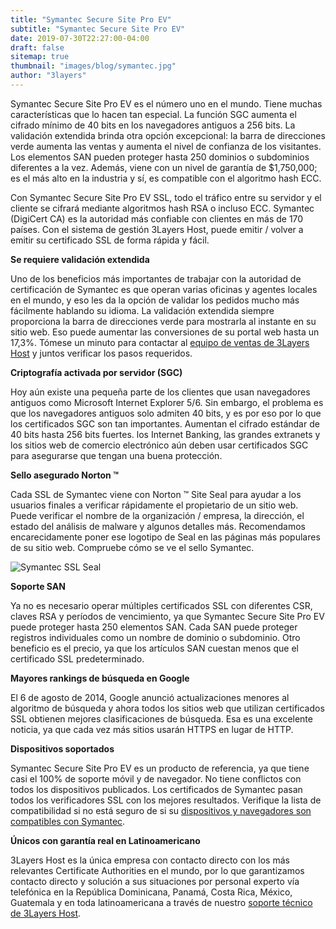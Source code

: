 ```yaml
---
title: "Symantec Secure Site Pro EV"
subtitle: "Symantec Secure Site Pro EV"
date: 2019-07-30T22:27:00-04:00
draft: false
sitemap: true
thumbnail: "images/blog/symantec.jpg"
author: "3layers"
---
```


Symantec Secure Site Pro EV es el número uno en el mundo. Tiene muchas características que lo hacen tan especial. La función SGC aumenta el cifrado mínimo de 40 bits en los navegadores antiguos a 256 bits. La validación extendida brinda otra opción excepcional: la barra de direcciones verde aumenta las ventas y aumenta el nivel de confianza de los visitantes. Los elementos SAN pueden proteger hasta 250 dominios o subdominios diferentes a la vez. Además, viene con un nivel de garantía de $1,750,000; es el más alto en la industria y sí, es compatible con el algoritmo hash ECC.

Con Symantec Secure Site Pro EV SSL, todo el tráfico entre su servidor y el cliente se cifrará mediante algoritmos hash RSA o incluso ECC. Symantec (DigiCert CA) es la autoridad más confiable con clientes en más de 170 países. Con el sistema de gestión 3Layers Host, puede emitir / volver a emitir su certificado SSL de forma rápida y fácil.

**Se requiere validación extendida**

Uno de los beneficios más importantes de trabajar con la autoridad de certificación de Symantec es que operan varias oficinas y agentes locales en el mundo, y eso les da la opción de validar los pedidos mucho más fácilmente hablando su idioma. La validación extendida siempre proporciona la barra de direcciones verde para mostrarla al instante en su sitio web. Eso puede aumentar las conversiones de su portal web hasta un 17,3%. Tómese un minuto para contactar al [equipo de ventas de 3Layers Host](https://3layers.host/contact/) y juntos verificar los pasos requeridos.

**Criptografía activada por servidor (SGC)**

Hoy aún existe una pequeña parte de los clientes que usan navegadores antiguos como Microsoft Internet Explorer 5/6. Sin embargo, el problema es que los navegadores antiguos solo admiten 40 bits, y es por eso por lo que los certificados SGC son tan importantes. Aumentan el cifrado estándar de 40 bits hasta 256 bits fuertes. los Internet Banking, las grandes extranets y los sitios web de comercio electrónico aún deben usar certificados SGC para asegurarse que tengan una buena protección.

**Sello asegurado Norton ™**

Cada SSL de Symantec viene con Norton ™ Site Seal para ayudar a los usuarios finales a verificar rápidamente el propietario de un sitio web. Puede verificar el nombre de la organización / empresa, la dirección, el estado del análisis de malware y algunos detalles más. Recomendamos encarecidamente poner ese logotipo de Seal en las páginas más populares de su sitio web. Compruebe cómo se ve el sello Symantec.

![Symantec SSL Seal](/images/blog/norton-seal.png)

**Soporte SAN**

Ya no es necesario operar múltiples certificados SSL con diferentes CSR, claves RSA y períodos de vencimiento, ya que Symantec Secure Site Pro EV puede proteger hasta 250 elementos SAN. Cada SAN puede proteger registros individuales como un nombre de dominio o subdominio. Otro beneficio es el precio, ya que los artículos SAN cuestan menos que el certificado SSL predeterminado.

**Mayores rankings de búsqueda en Google**

El 6 de agosto de 2014, Google anunció actualizaciones menores al algoritmo de búsqueda y ahora todos los sitios web que utilizan certificados SSL obtienen mejores clasificaciones de búsqueda. Esa es una excelente noticia, ya que cada vez más sitios usarán HTTPS en lugar de HTTP.

**Dispositivos soportados**

Symantec Secure Site Pro EV es un producto de referencia, ya que tiene casi el 100% de soporte móvil y de navegador. No tiene conflictos con todos los dispositivos publicados. Los certificados de Symantec pasan todos los verificadores SSL con los mejores resultados. Verifique la lista de compatibilidad si no está seguro de si su [dispositivos y navegadores son compatibles con Symantec](https://3layers.host/blog/compatibilidad-de-dispositivos-con-ssl/).

**Únicos con garantía real en Latinoamericano**

3Layers Host es la única empresa con contacto directo con los más relevantes Certificate Authorities en el mundo, por lo que garantizamos contacto directo y solución a sus situaciones por personal experto vía telefónica en la República Dominicana, Panamá, Costa Rica, México, Guatemala y en toda latinoamericana a través de nuestro [soporte técnico de 3Layers Host](https://3layers.host/contact/).